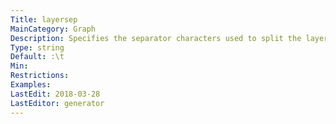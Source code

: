 ```yaml
---
Title: layersep
MainCategory: Graph
Description: Specifies the separator characters used to split the layers attribute into a list of layer names.
Type: string
Default: :\t
Min: 
Restrictions: 
Examples: 
LastEdit: 2018-03-28
LastEditor: generator
---
```



